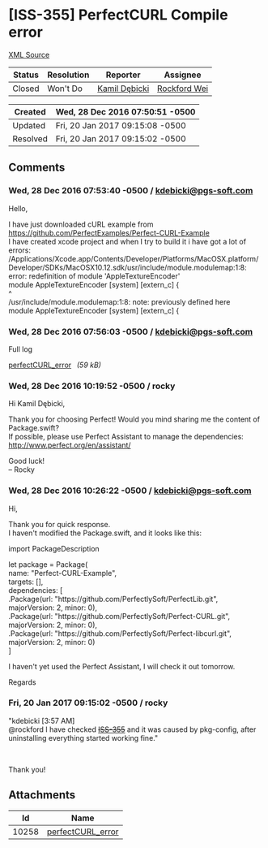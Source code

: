 # [ISS-355] PerfectCURL Compile error

[XML Source](../xml/ISS-355.xml)
<p></p>





Status|Resolution|Reporter|Assignee
------|----------|--------|--------
Closed|Won't Do|[Kamil Dębicki](kdebicki@pgs-soft.com)|[Rockford Wei]($rocky)





Created|Wed, 28 Dec 2016 07:50:51 -0500
-------|--------------
Updated|Fri, 20 Jan 2017 09:15:08 -0500
Resolved|Fri, 20 Jan 2017 09:15:02 -0500


## Comments




### Wed, 28 Dec 2016 07:53:40 -0500 / kdebicki@pgs-soft.com 

<p><p>Hello,</p>

<p>I have just downloaded cURL example from <a href="https://github.com/PerfectExamples/Perfect-CURL-Example" class="external-link" rel="nofollow">https://github.com/PerfectExamples/Perfect-CURL-Example</a><br/>
I have created xcode project and when I try to build it i have got a lot of errors:<br/>
/Applications/Xcode.app/Contents/Developer/Platforms/MacOSX.platform/Developer/SDKs/MacOSX10.12.sdk/usr/include/module.modulemap:1:8: error: redefinition of module 'AppleTextureEncoder'<br/>
module AppleTextureEncoder <span class="error">&#91;system&#93;</span> <span class="error">&#91;extern_c&#93;</span> {<br/>
       ^<br/>
/usr/include/module.modulemap:1:8: note: previously defined here<br/>
module AppleTextureEncoder <span class="error">&#91;system&#93;</span> <span class="error">&#91;extern_c&#93;</span> {</p></p>


### Wed, 28 Dec 2016 07:56:03 -0500 / kdebicki@pgs-soft.com 

<p><p>Full log</p>

<p><span class="nobr"><a href="http://jira.perfect.org:8080/secure/attachment/10258/10258_perfectCURL_error" title="perfectCURL_error attached to ISS-355">perfectCURL_error<sup><img class="rendericon" src="http://jira.perfect.org:8080/images/icons/link_attachment_7.gif" height="7" width="7" align="absmiddle" alt="" border="0"/></sup></a></span> <em>(59 kB)</em></p></p>


### Wed, 28 Dec 2016 10:19:52 -0500 / rocky 

<p><p>Hi Kamil Dębicki,</p>

<p>Thank you for choosing Perfect! Would you mind sharing me the content of Package.swift? <br/>
If possible, please use Perfect Assistant to manage the dependencies:<br/>
<a href="http://www.perfect.org/en/assistant/" class="external-link" rel="nofollow">http://www.perfect.org/en/assistant/</a></p>

<p>Good luck!<br/>
– Rocky</p></p>


### Wed, 28 Dec 2016 10:26:22 -0500 / kdebicki@pgs-soft.com 

<p><p>Hi,</p>

<p>Thank you for quick response.<br/>
I haven't modified the Package.swift, and it looks like this:</p>

<p>import PackageDescription</p>

<p>let package = Package(<br/>
	name: "Perfect-CURL-Example",<br/>
	targets: [],<br/>
	dependencies: [<br/>
		.Package(url: "https://github.com/PerfectlySoft/PerfectLib.git", majorVersion: 2, minor: 0),<br/>
		.Package(url: "https://github.com/PerfectlySoft/Perfect-CURL.git", majorVersion: 2, minor: 0),<br/>
		.Package(url: "https://github.com/PerfectlySoft/Perfect-libcurl.git", majorVersion: 2, minor: 0)<br/>
	]</p>


<p>I haven't yet used the Perfect Assistant, I will check it out tomorrow.</p>

<p>Regards</p></p>


### Fri, 20 Jan 2017 09:15:02 -0500 / rocky 

<p><p>"kdebicki <span class="error">&#91;3:57 AM&#93;</span> <br/>
@rockford I have checked <a href="http://jira.perfect.org:8080/browse/ISS-355" title="PerfectCURL Compile error" class="issue-link" data-issue-key="ISS-355"><del>ISS-355</del></a> and it was caused by pkg-config, after uninstalling everything started working fine."</p>

<p> </p>

<p>Thank you!</p></p>

## Attachments





Id|Name
------|------------
10258|[perfectCURL_error](../attachment/10258/perfectCURL_error)

